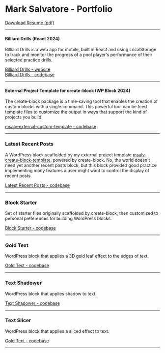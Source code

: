 # Mark Salvatore - Portfolio

[Download Resume (pdf)](Mark_Salvatore_WordPress.pdf)

---

#### Billiard Drills (React 2024)

Billiard Drills is a web app for mobile, built in React and using LocalStorage to track and monitor the progress of a pool player's performance of their selected practice drills.

[Billiard Drills - website](http://billiard-drills.web.app)  
[Billiard Drills - codebase](https://github.com/salvatoremark/billiard-drills)

---


#### External Project Template for create-block (WP Block 2024)

The create-block package is a time-saving tool that enables the creation of custom blocks with a single command. This powerful tool can be feed template files to customize the output in ways that support the kind of projects you build.  

[msalv-external-custom-template - codebase](https://github.com/salvatoremark/msalv-create-block-template)

---

### Latest Recent Posts

A WordPress block scaffolded by my external project template [msalv-create-block-template](https://github.com/salvatoremark/msalv-create-block-template), powered by create-block. No, the world doesn't need yet another recent posts block, but this block provided good practice implementing many features a user might want to control the display of recent posts.

[Latest Recent Posts - codebase](https://github.com/salvatoremark/latest-recent-posts)

---

### Block Starter

Set of starter files originally scaffolded by create-block, then customized to personal preferences for building WordPress blocks.

[Block Starter - codebase](https://github.com/salvatoremark/block-starter)

---

### Gold Text

WordPress block that applies a 3D gold leaf effect to the edges of text.

[Gold Text - codebase](https://github.com/salvatoremark/golden-text)

---

### Text Shadower

WordPress block that applies shadow to text.

[Text Shadower - codebase](https://github.com/salvatoremark/text-shadower)

---

### Text Slicer

WordPress block that applies a sliced effect to text.

[Gold Text - codebase](https://github.com/salvatoremark/text-slicer)

---

